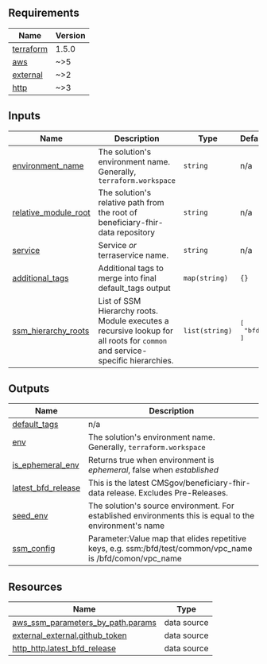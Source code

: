 <!-- BEGIN_TF_DOCS -->
<!-- GENERATED WITH `terraform-docs .`
     Manually updating the README.md will be overwritten.
     For more details, see the file '.terraform-docs.yml' or
     https://terraform-docs.io/user-guide/configuration/
-->
## Requirements

| Name | Version |
|------|---------|
| <a name="requirement_terraform"></a> [terraform](#requirement_terraform) | 1.5.0 |
| <a name="requirement_aws"></a> [aws](#requirement_aws) | ~>5 |
| <a name="requirement_external"></a> [external](#requirement_external) | ~>2 |
| <a name="requirement_http"></a> [http](#requirement_http) | ~>3 |

<!-- GENERATED WITH `terraform-docs .`
     Manually updating the README.md will be overwritten.
     For more details, see the file '.terraform-docs.yml' or
     https://terraform-docs.io/user-guide/configuration/
-->

## Inputs

| Name | Description | Type | Default | Required |
|------|-------------|------|---------|:--------:|
| <a name="input_environment_name"></a> [environment_name](#input_environment_name) | The solution's environment name. Generally, `terraform.workspace` | `string` | n/a | yes |
| <a name="input_relative_module_root"></a> [relative_module_root](#input_relative_module_root) | The solution's relative path from the root of beneficiary-fhir-data repository | `string` | n/a | yes |
| <a name="input_service"></a> [service](#input_service) | Service _or_ terraservice name. | `string` | n/a | yes |
| <a name="input_additional_tags"></a> [additional_tags](#input_additional_tags) | Additional tags to merge into final default_tags output | `map(string)` | `{}` | no |
| <a name="input_ssm_hierarchy_roots"></a> [ssm_hierarchy_roots](#input_ssm_hierarchy_roots) | List of SSM Hierarchy roots. Module executes a recursive lookup for all roots for `common` and service-specific hierarchies. | `list(string)` | <pre>[<br>  "bfd"<br>]</pre> | no |

<!-- GENERATED WITH `terraform-docs .`
     Manually updating the README.md will be overwritten.
     For more details, see the file '.terraform-docs.yml' or
     https://terraform-docs.io/user-guide/configuration/
-->

## Outputs

| Name | Description |
|------|-------------|
| <a name="output_default_tags"></a> [default_tags](#output_default_tags) | n/a |
| <a name="output_env"></a> [env](#output_env) | The solution's environment name. Generally, `terraform.workspace` |
| <a name="output_is_ephemeral_env"></a> [is_ephemeral_env](#output_is_ephemeral_env) | Returns true when environment is _ephemeral_, false when _established_ |
| <a name="output_latest_bfd_release"></a> [latest_bfd_release](#output_latest_bfd_release) | This is the latest CMSgov/beneficiary-fhir-data release. Excludes Pre-Releases. |
| <a name="output_seed_env"></a> [seed_env](#output_seed_env) | The solution's source environment. For established environments this is equal to the environment's name |
| <a name="output_ssm_config"></a> [ssm_config](#output_ssm_config) | Parameter:Value map that elides repetitive keys, e.g. ssm:/bfd/test/common/vpc_name is /bfd/comon/vpc_name |

<!-- GENERATED WITH `terraform-docs .`
     Manually updating the README.md will be overwritten.
     For more details, see the file '.terraform-docs.yml' or
     https://terraform-docs.io/user-guide/configuration/
-->

## Resources

| Name | Type |
|------|------|
| [aws_ssm_parameters_by_path.params](https://registry.terraform.io/providers/hashicorp/aws/latest/docs/data-sources/ssm_parameters_by_path) | data source |
| [external_external.github_token](https://registry.terraform.io/providers/hashicorp/external/latest/docs/data-sources/external) | data source |
| [http_http.latest_bfd_release](https://registry.terraform.io/providers/hashicorp/http/latest/docs/data-sources/http) | data source |
<!-- END_TF_DOCS -->